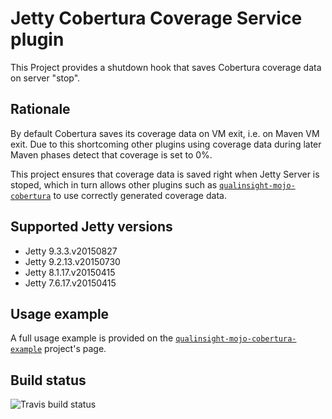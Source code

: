# Jetty Cobertura Coverage Service plugin

This Project provides a shutdown hook that saves Cobertura coverage data on server "stop".

## Rationale ##

By default Cobertura saves its coverage data on VM exit, i.e. on Maven VM exit. Due to this shortcoming other plugins using coverage data during later Maven phases detect that coverage is set to 0%. 

This project ensures that coverage data is saved right when Jetty Server is stoped, which in turn allows other plugins such as [``qualinsight-mojo-cobertura``](https://github.com/QualInsight/qualinsight-mojo-cobertura) to use correctly generated coverage data. 

## Supported Jetty versions

* Jetty 9.3.3.v20150827
* Jetty 9.2.13.v20150730
* Jetty 8.1.17.v20150415
* Jetty 7.6.17.v20150415

## Usage example

A full usage example is provided on the [``qualinsight-mojo-cobertura-example``](https://github.com/pawlakm/qualinsight-mojo-cobertura-example) project's page.

## Build status

![Travis build status](https://travis-ci.org/QualInsight/qualinsight-plugin-jetty.svg?branch=master)
